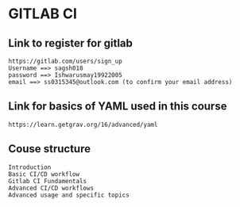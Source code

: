 # GITLAB CI

## Link to register for gitlab
    https://gitlab.com/users/sign_up
    Username ==> sagsh018
    password ==> Ishwarusmay19922005
    email ==> ss0315345@outlook.com (to confirm your email address)

## Link for basics of YAML used in this course
    https://learn.getgrav.org/16/advanced/yaml

## Couse structure
    Introduction
    Basic CI/CD workflow
    Gitlab CI Fundamentals
    Advanced CI/CD workflows
    Advanced usage and specific topics
    